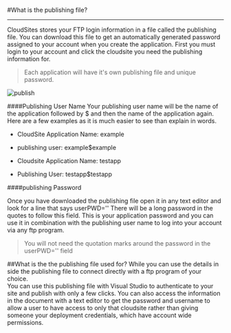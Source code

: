 #What is the publishing file?

***

CloudSites stores your FTP login information in a file called the publishing file.  You can download this file to get an automatically generated password assigned to your account when you create the application.   First you must login to your account and click the cloudsite you need the publishing information for. 

> Each application will have it's own publishing file and unique password.

![publish][publish-file]


####Publishing User Name
Your publishing user name will be the name of the application followed by \$ and then the name of the application again.  Here are a few examples as it is much easier to see than explain in words.

- CloudSite Application Name: example
- publishing user: example\$example

- Cloudsite Application Name: testapp
- Publishing User: testapp\$testapp


####publishing Password

Once you have downloaded the publishing file open it in any text editor and look for a line that says userPWD='' There will be a long password in the quotes to follow this field.  This is your application password and you can use it in combination with the publishing user name to log into your account via any ftp program.


> You will not need the quotation marks around the password in the userPWD='' field

##What is the the publishing file used for?
While you can use the details in side the publishing file to connect directly with a ftp program of your choice.  
You can use this publishing file with Visual Studio to authenticate to your site and publish with only a few clicks. You can also access the information in the document with a text editor to get the password and username to allow a user to have access to only that cloudsite rather than giving someone your deployment credentials, which have account wide permissions.

[publish-file]: https://raw.githubusercontent.com/GearHost/docs/master/Images/download-publishing-file.png